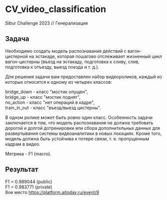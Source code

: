 # CV_video_classification
Sibur Challenge 2023 // Генерализация

## **Задача**  
Необходимо создать модель распознавания действий с вагон-цистерной на эстакаде, которая пошагово отслеживает жизненный цикл вагон-цистерны (въезд на эстакаду, подготовка к сливу, слив, подготовка к отъезду, выезд поезда и т. д.).

Для решения задачи вам предоставлен набор видеороликов, каждый из которых относится к одному из четырех классов:

bridge_down - класс "мостик опущен",  
bridge_up - класс "мостик поднят",   \
no_action - класс "нет операций в кадре",  
train_in_out - класс "въезд/выезд цистерны".

В одном ролике может быть ровно один класс. Особенность задачи заключается в том, что модель распознавания не должна требовать дорогой и долгой дотренировки или сбора дополнительных данных для развертывания системы видеоаналитики в новых локациях. Кроме того, модель должна быть устойчива к потере связи, т. е. пропущенным кадрам в видео.

Метрика - F1 (macro).

## **Результат**
F1 =	0.989044 (public)  
F1 = 0.983771 (private)  
8ое место https://platform.aitoday.ru/event/9
